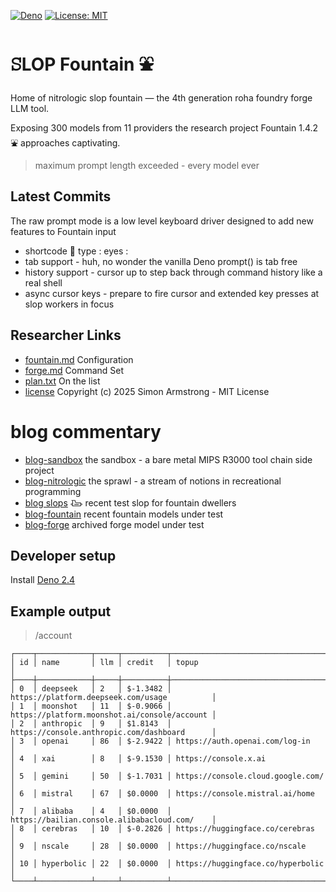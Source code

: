 [![Deno](https://img.shields.io/badge/deno-2.4.2-black?logo=deno)](https://deno.land/)
[![License: MIT](https://img.shields.io/badge/License-MIT-yellow.svg)](https://opensource.org/licenses/MIT) 

# ꕶLOP Fountain ⛲

Home of nitrologic slop fountain — the 4th generation roha foundry forge LLM tool.

Exposing 300 models from 11 providers the research project Fountain 1.4.2 ⛲ approaches captivating.

> maximum prompt length exceeded - every model ever

## Latest Commits

The raw prompt mode is a low level keyboard driver designed to add new features to Fountain input

* shortcode :eyes: type : eyes :
* tab support - huh, no wonder the vanilla Deno prompt() is tab free
* history support - cursor up to step back through command history like a real shell
* async cursor keys - prepare to fire cursor and extended key presses at slop workers in focus

## Researcher Links

* [fountain.md](roha/fountain.md) Configuration
* [forge.md](roha/forge.md) Command Set
* [plan.txt](roha/plan.txt) On the list
* [license](LICENSE) Copyright (c) 2025 Simon Armstrong - MIT License

# blog commentary

* [blog-sandbox](sandbox/README.md) the sandbox - a bare metal MIPS R3000 tool chain side project
* [blog-nitrologic](nitro/nitrologic.md) the sprawl - a stream of notions in recreational programming
* [blog slops](slop/blog2/blogust.md) 𐃅 recent test slop for fountain dwellers
* [blog-fountain](slop/blog/blogfountain.md) recent fountain models under test
* [blog-forge](https://github.com/nitrologic/forge/blob/main/blog.md) archived forge model under test

## Developer setup

Install [Deno 2.4](https://deno.com/)

## Example output

> /account
```
┌────┬────────────┬─────┬──────────┬──────────────────────────────────────────────┐
│ id │ name       │ llm │ credit   │ topup                                        │
├────┼────────────┼─────┼──────────┼──────────────────────────────────────────────┤
│ 0  │ deepseek   │ 2   │ $-1.3482 │ https://platform.deepseek.com/usage          │
│ 1  │ moonshot   │ 11  │ $-0.9066 │ https://platform.moonshot.ai/console/account │
│ 2  │ anthropic  │ 9   │ $1.8143  │ https://console.anthropic.com/dashboard      │
│ 3  │ openai     │ 86  │ $-2.9422 │ https://auth.openai.com/log-in               │
│ 4  │ xai        │ 8   │ $-9.1530 │ https://console.x.ai                         │
│ 5  │ gemini     │ 50  │ $-1.7031 │ https://console.cloud.google.com/            │
│ 6  │ mistral    │ 67  │ $0.0000  │ https://console.mistral.ai/home              │
│ 7  │ alibaba    │ 4   │ $0.0000  │ https://bailian.console.alibabacloud.com/    │
│ 8  │ cerebras   │ 10  │ $-0.2826 │ https://huggingface.co/cerebras              │
│ 9  │ nscale     │ 28  │ $0.0000  │ https://huggingface.co/nscale                │
│ 10 │ hyperbolic │ 22  │ $0.0000  │ https://huggingface.co/hyperbolic            │
└────┴────────────┴─────┴──────────┴──────────────────────────────────────────────┘
````
